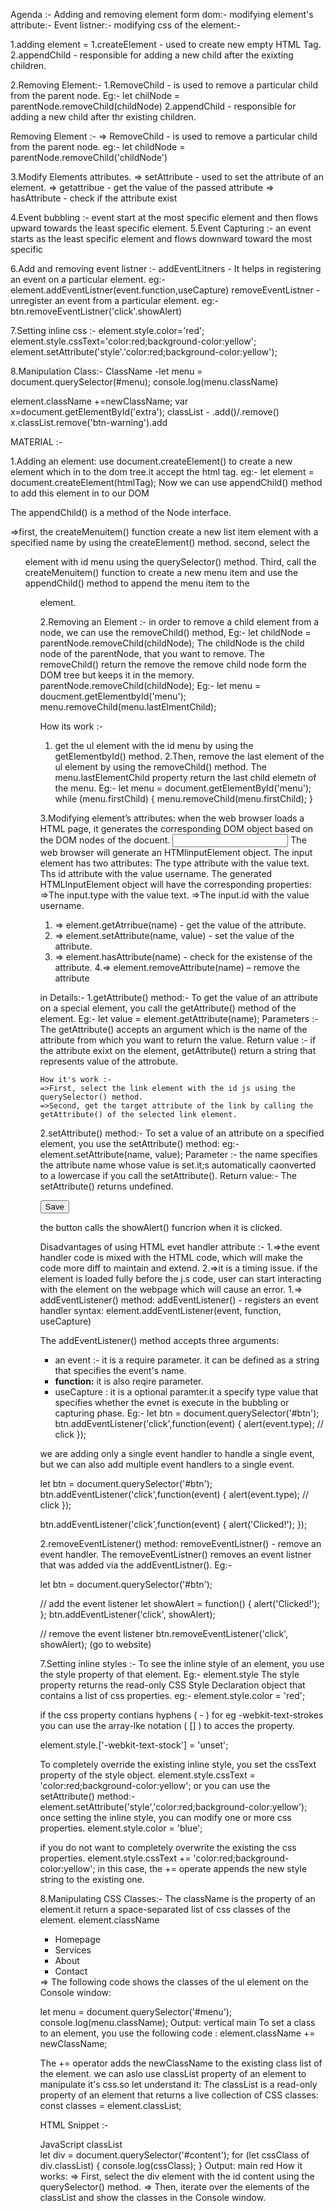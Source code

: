 Agenda :-
Adding and removing element form dom:-
modifying element's attribute:-
Event listner:-
modifying css of the element:- 

1.adding element =
1.createElement - used to create new empty HTML Tag.
2.appendChild - responsible for adding a new child after the exixting children.

2.Removing Element:-
1.RemoveChild - is used to remove a particular child from the parent node.
Eg:-
let chilNode = parentNode.removeChild(childNode)
2.appendChild - responsible for adding a new child after thr existing children.

Removing Element :-
=> RemoveChild - is used to remove a particular child from the parent node.
eg:-
let childNode = parentNode.removeChild('childNode')

3.Modify Elements attributes.
=> setAttribute - used to set the attribute of an element.
=> getattribue - get the value of the passed attribute
=> hasAttribute - check if the attribute exist

4.Event bubbling :-
event start at the most specific element and then flows upward towards the least specific element.
5.Event Capturing :-
an event starts as the least specific element and flows downward toward the most specific

6.Add and removing event listner :-
addEventLitners - It helps in registering an event on a particular element.
eg:-
element.addEventListner(event.function,useCapture)
removeEventListner - unregister an event from a particular element.
eg:-
btn.removeEventListner('click'.showAlert)

7.Setting inline css :-
element.style.color='red';
element.style.cssText='color:red;background-color:yellow';
element.setAttribute('style'.'color:red;background-color:yellow'); 

8.Manipulation Class:-
ClassName -let menu = document.querySelector(#menu);
console.log(menu.className)

element.className +=newClassName;
                             var x=document.getElementById('extra');
classList - .add()/.remove() 
                             x.classList.remove('btn-warning').add 

 MATERIAL :-

1.Adding an element:
use document.createElement() to create a new element which in to the dom tree.it accept the html tag.
eg:-
let element = document.createElement(htmlTag);
Now we can use appendChild() method to add this element in to our DOM

The appendChild() is a method of the Node interface.

=>first, the createMenuitem() function create a new list item element with a specified name by using the createElement() method.
second, select the <ul> element with id menu using the querySelector() method.
Third, call the createMenuitem() function to create a new menu item and use the appendChild() method to append the menu item to the <ul> element.

2.Removing an Element :-
in order to remove a child element from a node, we can use the removeChild() method, 
Eg:-
let childNode = parentNode.removeChild(childNode);
The childNode is the child node of the parentNode, that you want  to remove.
The removeChild() return the remove the remove child node form the DOM tree but keeps it in the memory.
parentNode.removeChild(childNode);
Eg:-
let menu = doucment.getElementbyId('menu');
menu.removeChild(menu.lastElmentChild);

How its work :-
1. get the ul element with the id menu by using the getElementbyId() method.
2.Then, remove the last element of the ul element by using the removeChild() method.
The menu.lastElementChild property return the last child elemetn of the menu.
Eg:-
let menu = document.getElementById('menu');
while (menu.firstChild) {
    menu.removeChild(menu.firstChild);
}

3.Modifying element’s attributes:
when the web browser loads a HTML page, it generates the corresponding DOM object based on the DOM nodes of the docuent.
<input type="text" id="username">
The web browser will generate an HTMlinputElement object.
The input element has two attributes:
The type attribute with the value text.
Ths id attribute with the value username.
The generated HTMLInputElement object will have the corresponding properties:
=>The input.type with the value text.
=>The input.id with the value username.
 
1. => element.getAtrribue(name) - get the value of the attribute. 
2. => element.setAttribute(name, value) - set the value of the attribute.
3. => element.hasAttribute(name) - check for the existense of the attribute.
4.=> element.removeAttribute(name) – remove the attribute

in Details:-
1.getAttribute() method:-
To get the value of an attribute on a special element, you call the getAttribute() method of the element.
Eg:-
let value = element.getAttribute(name);
Parameters :-
The getAttribute() accepts an argument which is the name of the attribute from which you want to return the value.
Return value :-
if the attribute exixt on the element, getAttribute() return a string that represents value of the attrobute.
<script>
        let link = document.querySelector('#js');
        if (link) {
            let target = link.getAttribute('target');
            console.log(target);
        }
    </script>
    How it's work :-
    =>First, select the link element with the id js using the querySelector() method.
    =>Second, get the target attribute of the link by calling the getAttribute() of the selected link element.
2.setAttribute() method:-
To set a value of an attribute on a specified element, you use the setAttribute() method:
eg:-
element.setAttribute(name, value);
Parameter :-
the name specifies the attribute name whose value is set.it;s automatically caonverted to a lowercase if you call the setAttribute().
Return value:-
The setAttribute() returns undefined.

  <script>
        let btnSend = document.querySelector('#btnSend');
        if (btnSend) {
            btnSend.setAttribute('name', 'send');
        }

    Output:
<button id="btnSend" name="send">Send</button>

3.hasAttribute method:-
let result = element.hasAttribute(name);
Parameter:-The hasAttribute() method accepts an argument that specifies the name of the attribute that you want to check.
Return Value :-
the hasAttribute return a boolean value that indicates if the element has the specified attribute.

4.RemoveAttribute :-
The removeAttribute() removes an attribut with a specified name from an element.
Eg:-
element.removeAttribute(name);
Parameter :-
the removeAttribute() accept an argument which is the name of the aatribute that you want to remove. if the attribute does not exist it will give error.
The removeAttribute() returns a value of undefined.

5.Event Listners :- An event is an action that occurs in the web page browser, which the web browser feedback to you so that you can respond to it.

6.HTML Event Handler Attributes:
Event handlers typically have names that begin with on, for eg, the event handdlers for the click event is onclick.
Eg;-
<input type="button" value="Save" onclick="alert('Clicked!')">
Eg:-
<script>function showAlert() {
        alert('Clicked!');
    }
</script><input type="button" value="Save" onclick="showAlert()">
the button calls the showAlert() funcrion when it is clicked.

Disadvantages of using HTML evet handler attribute :-
1.=>the event handler code is mixed with the HTML code,
which will make the code more diff to maintain and extend.
2.=>it is a timing issue. if the element is loaded fully before the j.s code, user can start interacting with the element on the webpage which will cause an error.
1.=> addEventListener() method:
addEventListener() - registers an event handler
syntax:
element.addEventListener(event, function, useCapture)

The addEventListener() method accepts three arguments:
* an event :- it is a require parameter. it can be defined as a string that specifies the event's name.
* **function:** it is also reqire parameter.
* useCapture : it is a optional paramter.it a specify type value that specifies whether the evnet is execute in the bubbling or capturing phase.
Eg:-
let btn = document.querySelector('#btn');
btn.addEventListener('click',function(event) {
    alert(event.type); // click
});

we are adding only a single event handler to handle a single event, but we can also add multiple event handlers to a single event.

let btn = document.querySelector('#btn');
btn.addEventListener('click',function(event) {
    alert(event.type); // click
});

btn.addEventListener('click',function(event) {
    alert('Clicked!');
});

2.removeEventListener() method:
removeEventListner() - remove an event handler.
The removeEventListner() removes an event listner that was added via the
addEventListner(). 
Eg:-

let btn = document.querySelector('#btn');

// add the event listener
let showAlert = function() {
    alert('Clicked!');
};
btn.addEventListener('click', showAlert);

// remove the event listener
btn.removeEventListener('click', showAlert);
(go to website)

7.Setting inline styles :-
To see the inline style of an element, you use the style property of that element.
Eg:-
element.style
The style property returns the read-only CSS Style Declaration object that contains a list of css properties.
eg:-
element.style.color = 'red';

if the css property contians hyphens ( - ) for eg -webkit-text-strokes you can use the array-lke notation ( [] ) to acces the property.

element.style.['-webkit-text-stock'] = 'unset';

To completely override the existing inline style, you set the cssText property of the style object.
element.style.cssText = 'color:red;background-color:yellow';
or you can use the setAttribute() method:-
element.setAttribute('style','color:red;background-color:yellow');
once setting the inline style, you can modify one or more css properties.
element.style.color = 'blue';

if you do not want  to completely overwrite the existing the css properties.
element.style.cssText += 'color:red;background-color:yellow';
in this case, the += operate appends the new style string to the existing one.

8.Manipulating CSS Classes:-
The className is the property of an element.it return a space-separated list of css classes of the element.
element.className
<ul id="menu" class="vertical main"><li>Homepage</li><li>Services</li><li>About</li><li>Contact</li></ul>
=> The following code shows the classes of the ul element on the Console window: 

let menu = document.querySelector('#menu');
console.log(menu.className);
Output:
vertical main
To set a class to an element, you use the following code :
element.className += newClassName;

The += operator adds the newClassName to the existing class list of the element.
we can aslo use classList property of an element to manipulate it's css.so let understand it:
The classList is a read-only property of an element that returns a live collection of CSS classes:
const classes = element.classList;

HTML Snippet :-
<div id="content" class="main red">JavaScript classList</div>
let div = document.querySelector('#content');
for (let cssClass of div.classList) {
    console.log(cssClass);
}
Output:
main
red
How it works:
=> First, select the div element with the id content using the querySelector() method.
=> Then, iterate over the elements of the classList and show the classes in the Console window.

